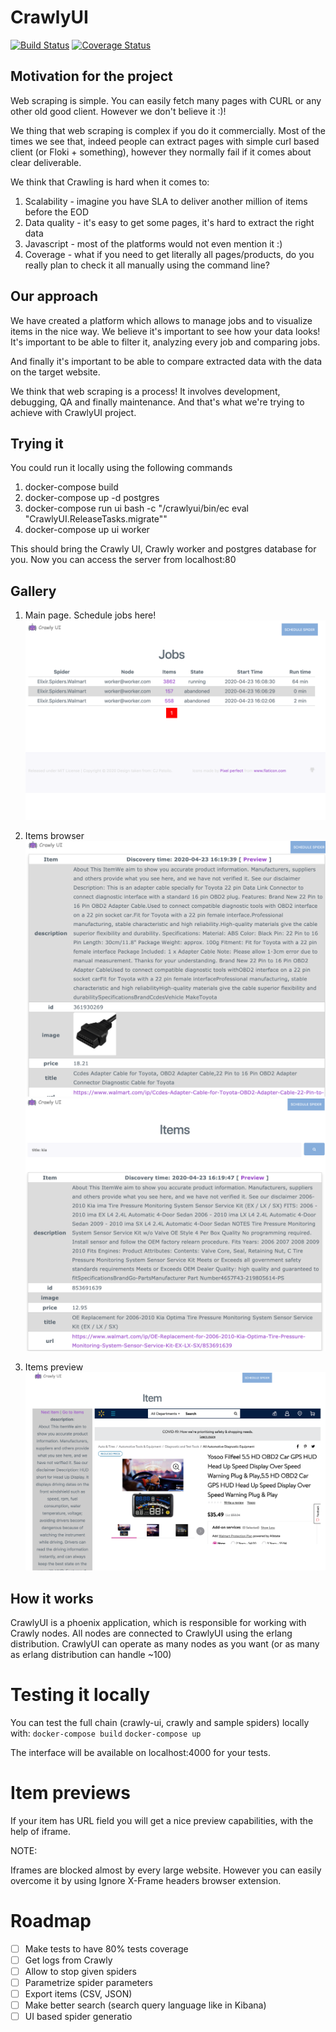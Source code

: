 # CrawlyUI

[![Build Status](https://travis-ci.org/oltarasenko/crawly_ui.svg?branch=master)](https://travis-ci.org/github/oltarasenko/crawly_ui)
[![Coverage Status](https://coveralls.io/repos/github/oltarasenko/crawly_ui/badge.svg?branch=master)](https://coveralls.io/github/oltarasenko/crawly_ui?branch=master)

## Motivation for the project

Web scraping is simple. You can easily fetch many pages with CURL or any other
old good client. However we don't believe it :)!

We thing that web scraping is complex if you do it commercially.
Most of the times we see that, indeed people can extract pages with simple curl
based client (or Floki + something), however they normally fail if it comes about
clear deliverable.

We think that Crawling is hard when it comes to:
1. Scalability - imagine you have SLA to deliver another million of items before the EOD
2. Data quality - it's easy to get some pages, it's hard to extract the right data
3. Javascript - most of the platforms would not even mention it :)
4. Coverage - what if you need to get literally all pages/products, do you really
   plan to check it all manually using the command line?

## Our approach

We have created a platform which allows to manage jobs and to visualize items in the
nice way. We believe it's important to see how your data looks! It's important to
be able to filter it, analyzing every job and comparing jobs.

And finally it's important to be able to compare extracted data with the data on
the target website.

We think that web scraping is a process! It involves development, debugging, QA
and finally maintenance. And that's what we're trying to achieve with CrawlyUI
project.

## Trying it
You could run it locally using the following commands

1. docker-compose build
2. docker-compose up -d postgres
3. docker-compose run ui bash -c "/crawlyui/bin/ec eval \"CrawlyUI.ReleaseTasks.migrate\""
4. docker-compose up ui worker

This should bring the Crawly UI, Crawly worker and postgres database for you.
Now you can access the server from localhost:80

## Gallery

1. Main page. Schedule jobs here!
![Main Page](gallery/main_page.png?raw=true)

2. Items browser
![Items browser](gallery/items_page.png?raw=true)
![Items browser search](gallery/item_with_filters.png?raw=true)

3. Items preview
![Items browser](gallery/item_preview_example.png?raw=true)

## How it works

CrawlyUI is a phoenix application, which is responsible for working with Crawly
nodes. All nodes are connected to CrawlyUI using the erlang distribution. CrawlyUI
can operate as many nodes as you want (or as many as erlang distribution can handle ~100)

# Testing it locally

You can test the full chain (crawly-ui, crawly and sample spiders) locally with:
`docker-compose build`
`docker-compose up`

The interface will be available on localhost:4000 for your tests.

# Item previews

If your item has URL field you will get a nice preview capabilities, with the
help of iframe.

NOTE:

Iframes are blocked almost by every large website. However you can easily overcome it by
using Ignore X-Frame headers browser extension.

# Roadmap

- [ ] Make tests to have 80% tests coverage
- [ ] Get logs from Crawly
- [ ] Allow to stop given spiders
- [ ] Parametrize spider parameters
- [ ] Export items (CSV, JSON)
- [ ] Make better search (search query language like in Kibana)
- [ ] UI based spider generatio